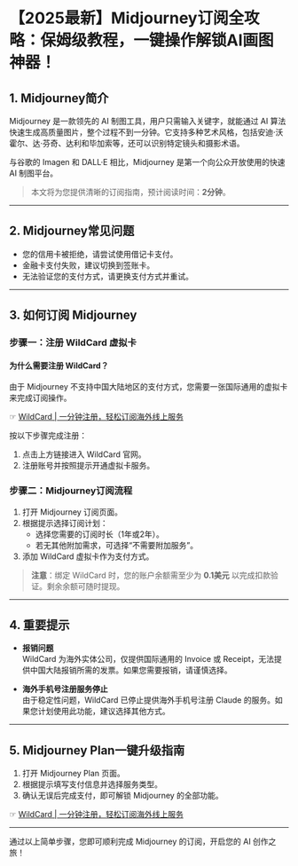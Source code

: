 # 【2025最新】Midjourney订阅全攻略：保姆级教程，一键操作解锁AI画图神器！

## 1. Midjourney简介

Midjourney 是一款领先的 AI 制图工具，用户只需输入关键字，就能通过 AI 算法快速生成高质量图片，整个过程不到一分钟。它支持多种艺术风格，包括安迪·沃霍尔、达·芬奇、达利和毕加索等，还可以识别特定镜头和摄影术语。

与谷歌的 Imagen 和 DALL·E 相比，Midjourney 是第一个向公众开放使用的快速 AI 制图平台。

> 本文将为您提供清晰的订阅指南，预计阅读时间：**2分钟**。

---

## 2. Midjourney常见问题

- 您的信用卡被拒绝，请尝试使用借记卡支付。
- 金融卡支付失败，建议切换到签账卡。
- 无法验证您的支付方式，请更换支付方式并重试。

---

## 3. 如何订阅 Midjourney

### 步骤一：注册 WildCard 虚拟卡

#### 为什么需要注册 WildCard？
由于 Midjourney 不支持中国大陆地区的支付方式，您需要一张国际通用的虚拟卡来完成订阅操作。

☞ [WildCard | 一分钟注册，轻松订阅海外线上服务](https://bit.ly/bewildcard)

按以下步骤完成注册：

1. 点击上方链接进入 WildCard 官网。
2. 注册账号并按照提示开通虚拟卡服务。

### 步骤二：Midjourney订阅流程

1. 打开 Midjourney 订阅页面。
2. 根据提示选择订阅计划：
   - 选择您需要的订阅时长（1年或2年）。
   - 若无其他附加需求，可选择“不需要附加服务”。
3. 添加 WildCard 虚拟卡作为支付方式。

> **注意**：绑定 WildCard 时，您的账户余额需至少为 **0.1美元** 以完成扣款验证。剩余余额可随时提现。

---

## 4. 重要提示

- **报销问题**  
  WildCard 为海外实体公司，仅提供国际通用的 Invoice 或 Receipt，无法提供中国大陆报销所需的发票。如果您需要报销，请谨慎选择。

- **海外手机号注册服务停止**  
  由于稳定性问题，WildCard 已停止提供海外手机号注册 Claude 的服务。如果您计划使用此功能，建议选择其他方式。

---

## 5. Midjourney Plan一键升级指南

1. 打开 Midjourney Plan 页面。
2. 根据提示填写支付信息并选择服务类型。
3. 确认无误后完成支付，即可解锁 Midjourney 的全部功能。

☞ [WildCard | 一分钟注册，轻松订阅海外线上服务](https://bit.ly/bewildcard)

---

通过以上简单步骤，您即可顺利完成 Midjourney 的订阅，开启您的 AI 创作之旅！
